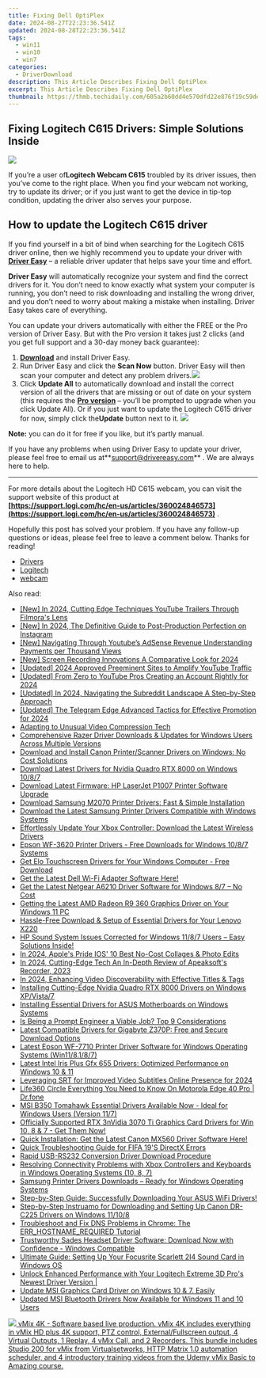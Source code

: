 ```yaml
---
title: Fixing Dell OptiPlex
date: 2024-08-27T22:23:36.541Z
updated: 2024-08-28T22:23:36.541Z
tags:
  - win11
  - win10
  - win7
categories:
  - DriverDownload
description: This Article Describes Fixing Dell OptiPlex
excerpt: This Article Describes Fixing Dell OptiPlex
thumbnail: https://thmb.techidaily.com/605a2b60dd4e570dfd22e876f19c59deb3b2c2bba299917f40693629764c840a.jpg
---
```


## Fixing Logitech C615 Drivers: Simple Solutions Inside

![](https://images.drivereasy.com/wp-content/uploads/2019/08/image-717.png)

 If you’re a user of**Logitech Webcam C615** troubled by its driver issues, then you’ve come to the right place. When you find your webcam not working, try to update its driver; or if you just want to get the device in tip-top condition, updating the driver also serves your purpose.

## How to update the Logitech C615 driver

 If you find yourself in a bit of bind when searching for the Logitech C615 driver online, then we highly recommend you to update your driver with **[Driver Easy](https://tools.techidaily.com/drivereasy/download/)**  – a reliable driver updater that helps save your time and effort.

**Driver Easy** will automatically recognize your system and find the correct drivers for it. You don’t need to know exactly what system your computer is running, you don’t need to risk downloading and installing the wrong driver, and you don’t need to worry about making a mistake when installing. Driver Easy takes care of everything.

 You can update your drivers automatically with either the FREE or the Pro version of Driver Easy. But with the Pro version it takes just 2 clicks (and you get full support and a 30-day money back guarantee):

1. **[Download](https://tools.techidaily.com/drivereasy/download/)**  and install Driver Easy.
2. Run Driver Easy and click the **Scan Now** button. Driver Easy will then scan your computer and detect any problem drivers.![](https://images.drivereasy.com/wp-content/uploads/2019/08/2019-08-19_18-00-07-1.jpg)
3. Click **Update All** to automatically download and install the correct version of all the drivers that are missing or out of date on your system (this requires the **[Pro version](https://tools.techidaily.com/drivereasy/download/)**  – you’ll be prompted to upgrade when you click Update All). Or if you just want to update the Logitech C615 driver for now, simply click the**Update**  button next to it. ![](https://images.drivereasy.com/wp-content/uploads/2019/08/2019-08-29_12-20-04.jpg)

**Note:** you can do it for free if you like, but it’s partly manual.

 If you have any problems when using Driver Easy to update your driver, please feel free to email us at**<support@drivereasy.com>** . We are always here to help.

---

 For more details about the Logitech HD C615 webcam, you can visit the support website of this product at  
**[https://support.logi.com/hc/en-us/articles/360024846573](https://support.logi.com/hc/en-us/articles/360024846573)**  .

 Hopefully this post has solved your problem. If you have any follow-up questions or ideas, please feel free to leave a comment below. Thanks for reading!

* [Drivers](https://tools.techidaily.com/drivereasy/download/)
* [Logitech](https://tools.techidaily.com/drivereasy/download/)
* [webcam](https://tools.techidaily.com/drivereasy/download/)

<ins class="adsbygoogle"
     style="display:block"
     data-ad-format="autorelaxed"
     data-ad-client="ca-pub-7571918770474297"
     data-ad-slot="1223367746"></ins>



<ins class="adsbygoogle"
     style="display:block"
     data-ad-client="ca-pub-7571918770474297"
     data-ad-slot="8358498916"
     data-ad-format="auto"
     data-full-width-responsive="true"></ins>

<span class="atpl-alsoreadstyle">Also read:</span>
<div><ul>
<li><a href="https://facebook-record-videos.techidaily.com/new-in-2024-cutting-edge-techniques-youtube-trailers-through-filmoras-lens/"><u>[New] In 2024, Cutting Edge Techniques  YouTube Trailers Through Filmora's Lens</u></a></li>
<li><a href="https://instagram-video-files.techidaily.com/new-in-2024-the-definitive-guide-to-post-production-perfection-on-instagram/"><u>[New] In 2024, The Definitive Guide to Post-Production Perfection on Instagram</u></a></li>
<li><a href="https://youtube-help.techidaily.com/new-navigating-through-youtubes-adsense-revenue-understanding-payments-per-thousand-views/"><u>[New] Navigating Through Youtube’s AdSense Revenue  Understanding Payments per Thousand Views</u></a></li>
<li><a href="https://video-capture.techidaily.com/new-screen-recording-innovations-a-comparative-look-for-2024/"><u>[New] Screen Recording Innovations  A Comparative Look for 2024</u></a></li>
<li><a href="https://fox-boxes.techidaily.com/updated-2024-approved-preeminent-sites-to-amplify-youtube-traffic/"><u>[Updated] 2024 Approved  Preeminent Sites to Amplify YouTube Traffic</u></a></li>
<li><a href="https://eaxpv-info.techidaily.com/updated-from-zero-to-youtube-pros-creating-an-account-rightly-for-2024/"><u>[Updated] From Zero to YouTube Pros  Creating an Account Rightly for 2024</u></a></li>
<li><a href="https://fox-info.techidaily.com/updated-in-2024-navigating-the-subreddit-landscape-a-step-by-step-approach/"><u>[Updated] In 2024, Navigating the Subreddit Landscape  A Step-by-Step Approach</u></a></li>
<li><a href="https://article-knowledge.techidaily.com/updated-the-telegram-edge-advanced-tactics-for-effective-promotion-for-2024/"><u>[Updated] The Telegram Edge  Advanced Tactics for Effective Promotion for 2024</u></a></li>
<li><a href="https://data-wizards.techidaily.com/adapting-to-unusual-video-compression-tech/"><u>Adapting to Unusual Video Compression Tech</u></a></li>
<li><a href="https://driver-download.techidaily.com/comprehensive-razer-driver-downloads-and-updates-for-windows-users-across-multiple-versions/"><u>Comprehensive Razer Driver Downloads & Updates for Windows Users Across Multiple Versions</u></a></li>
<li><a href="https://driver-download.techidaily.com/download-and-install-canon-printerscanner-drivers-on-windows-no-cost-solutions/"><u>Download and Install Canon Printer/Scanner Drivers on Windows: No Cost Solutions</u></a></li>
<li><a href="https://driver-download.techidaily.com/download-latest-drivers-for-nvidia-quadro-rtx-8000-on-windows-1087/"><u>Download Latest Drivers for Nvidia Quadro RTX ‌‌8000 on Windows 10/8/7</u></a></li>
<li><a href="https://driver-download.techidaily.com/download-latest-firmware-hp-laserjet-p1007-printer-software-upgrade/"><u>Download Latest Firmware: HP LaserJet P1007 Printer Software Upgrade</u></a></li>
<li><a href="https://driver-download.techidaily.com/1722971020420-download-samsung-m2070-printer-drivers-fast-and-simple-installation/"><u>Download Samsung M2070 Printer Drivers: Fast & Simple Installation</u></a></li>
<li><a href="https://driver-download.techidaily.com/download-the-latest-samsung-printer-drivers-compatible-with-windows-systems/"><u>Download the Latest Samsung Printer Drivers Compatible with Windows Systems</u></a></li>
<li><a href="https://driver-download.techidaily.com/effortlessly-update-your-xbox-controller-download-the-latest-wireless-drivers/"><u>Effortlessly Update Your Xbox Controller: Download the Latest Wireless Drivers</u></a></li>
<li><a href="https://driver-download.techidaily.com/epson-wf-3620-printer-drivers-free-downloads-for-windows-1087-systems/"><u>Epson WF-3620 Printer Drivers - Free Downloads for Windows 10/8/7 Systems</u></a></li>
<li><a href="https://hardware-help.techidaily.com/get-elo-touchscreen-drivers-for-your-windows-computer-free-download/"><u>Get Elo Touchscreen Drivers for Your Windows Computer - Free Download</u></a></li>
<li><a href="https://driver-download.techidaily.com/get-the-latest-dell-wi-fi-adapter-software-here/"><u>Get the Latest Dell Wi-Fi Adapter Software Here!</u></a></li>
<li><a href="https://driver-download.techidaily.com/1722974574034-get-the-latest-netgear-a6210-driver-software-for-windows-87-no-cost/"><u>Get the Latest Netgear A6210 Driver Software for Windows 8/7 – No Cost</u></a></li>
<li><a href="https://driver-download.techidaily.com/getting-the-latest-amd-radeon-r9-360-graphics-driver-on-your-windows-11-pc/"><u>Getting the Latest AMD Radeon R9 360 Graphics Driver on Your Windows 11 PC</u></a></li>
<li><a href="https://driver-download.techidaily.com/hassle-free-download-and-setup-of-essential-drivers-for-your-lenovo-x220/"><u>Hassle-Free Download & Setup of Essential Drivers for Your Lenovo X220</u></a></li>
<li><a href="https://driver-download.techidaily.com/hp-sound-system-issues-corrected-for-windows-1187-users-easy-solutions-inside/"><u>HP Sound System Issues Corrected for Windows 11/8/7 Users – Easy Solutions Inside!</u></a></li>
<li><a href="https://extra-tips.techidaily.com/in-2024-apples-pride-ios-10-best-no-cost-collages-and-photo-edits/"><u>In 2024, Apple's Pride  IOS' 10 Best No-Cost Collages & Photo Edits</u></a></li>
<li><a href="https://video-screen-grab.techidaily.com/in-2024-cutting-edge-tech-an-in-depth-review-of-apeaksofts-recorder-2023/"><u>In 2024, Cutting-Edge Tech  An In-Depth Review of Apeaksoft's Recorder, 2023</u></a></li>
<li><a href="https://youtube-lab.techidaily.com/24-enhancing-video-discoverability-with-effective-titles-and-tags/"><u>In 2024, Enhancing Video Discoverability with Effective Titles & Tags</u></a></li>
<li><a href="https://driver-download.techidaily.com/installing-cutting-edge-nvidia-quadro-rtx-8000-drivers-on-windows-xpvista7/"><u>Installing Cutting-Edge Nvidia Quadro RTX 8000 Drivers on Windows XP/Vista/7</u></a></li>
<li><a href="https://driver-download.techidaily.com/installing-essential-drivers-for-asus-motherboards-on-windows-systems/"><u>Installing Essential Drivers for ASUS Motherboards on Windows Systems</u></a></li>
<li><a href="https://tech-haven.techidaily.com/is-being-a-prompt-engineer-a-viable-job-top-9-considerations/"><u>Is Being a Prompt Engineer a Viable Job? Top 9 Considerations</u></a></li>
<li><a href="https://driver-download.techidaily.com/latest-compatible-drivers-for-gigabyte-z370p-free-and-secure-download-options/"><u>Latest Compatible Drivers for Gigabyte Z370P: Free and Secure Download Options</u></a></li>
<li><a href="https://driver-download.techidaily.com/latest-epson-wf-7710-printer-driver-software-for-windows-operating-systems-win118187/"><u>Latest Epson WF-7710 Printer Driver Software for Windows Operating Systems (Win11/8.1/8/7)</u></a></li>
<li><a href="https://driver-download.techidaily.com/latest-intel-iris-plus-gfx-655-drivers-optimized-performance-on-windows-10-and-11/"><u>Latest Intel Iris Plus Gfx 655 Drivers: Optimized Performance on Windows 10 & 11</u></a></li>
<li><a href="https://extra-guidance.techidaily.com/leveraging-srt-for-improved-video-subtitles-online-presence-for-2024/"><u>Leveraging SRT for Improved Video Subtitles Online Presence for 2024</u></a></li>
<li><a href="https://fake-location.techidaily.com/life360-circle-everything-you-need-to-know-on-motorola-edge-40-pro-drfone-by-drfone-virtual-android/"><u>Life360 Circle Everything You Need to Know On Motorola Edge 40 Pro | Dr.fone</u></a></li>
<li><a href="https://driver-download.techidaily.com/msi-b350-tomahawk-essential-drivers-available-now-ideal-for-windows-users-version-117/"><u>MSI B350 Tomahawk Essential Drivers Available Now - Ideal for Windows Users (Version 11/7)</u></a></li>
<li><a href="https://driver-download.techidaily.com/officially-supported-rtx-3nvidia-3070-ti-graphics-card-drivers-for-win-10-8-and-7-get-them-now/"><u>Officially Supported RTX 3nVidia 3070 Ti Graphics Card Drivers for Win 10, 8 & 7 - Get Them Now!</u></a></li>
<li><a href="https://driver-download.techidaily.com/quick-installation-get-the-latest-canon-mx560-driver-software-here/"><u>Quick Installation: Get the Latest Canon MX560 Driver Software Here!</u></a></li>
<li><a href="https://win-answers.techidaily.com/quick-troubleshooting-guide-for-fifa-19s-directx-errors/"><u>Quick Troubleshooting Guide for FIFA 19'S DirectX Errors</u></a></li>
<li><a href="https://driver-download.techidaily.com/rapid-usb-rs232-conversion-driver-download-procedure/"><u>Rapid USB-RS232 Conversion Driver Download Procedure</u></a></li>
<li><a href="https://driver-download.techidaily.com/resolving-connectivity-problems-with-xbox-controllers-and-keyboards-in-windows-operating-systems-10-8-7/"><u>Resolving Connectivity Problems with Xbox Controllers and Keyboards in Windows Operating Systems (10, 8, 7)</u></a></li>
<li><a href="https://driver-download.techidaily.com/samsung-printer-drivers-downloads-ready-for-windows-operating-systems/"><u>Samsung Printer Drivers Downloads – Ready for Windows Operating Systems</u></a></li>
<li><a href="https://driver-download.techidaily.com/step-by-step-guide-successfully-downloading-your-asus-wifi-drivers/"><u>Step-by-Step Guide: Successfully Downloading Your ASUS WiFi Drivers!</u></a></li>
<li><a href="https://driver-download.techidaily.com/step-by-step-instruamo-for-downloading-and-setting-up-canon-dr-c225-drivers-on-windows-11108/"><u>Step-by-Step Instruamo for Downloading and Setting Up Canon DR-C225 Drivers on Windows 11/10/8</u></a></li>
<li><a href="https://win-howtos.techidaily.com/troubleshoot-and-fix-dns-problems-in-chrome-the-errhostnamerequired-tutorial/"><u>Troubleshoot and Fix DNS Problems in Chrome: The ERR_HOSTNAME_REQUIRED Tutorial</u></a></li>
<li><a href="https://driver-download.techidaily.com/trustworthy-sades-headset-driver-software-download-now-with-confidence-windows-compatible/"><u>Trustworthy Sades Headset Driver Software: Download Now with Confidence - Windows Compatible</u></a></li>
<li><a href="https://driver-download.techidaily.com/ultimate-guide-setting-up-your-focusrite-scarlett-2i4-sound-card-in-windows-os/"><u>Ultimate Guide: Setting Up Your Focusrite Scarlett 2I4 Sound Card in Windows OS</u></a></li>
<li><a href="https://driver-download.techidaily.com/unlock-enhanced-performance-with-your-logitech-extreme-3d-pros-newest-driver-version/"><u>Unlock Enhanced Performance with Your Logitech Extreme 3D Pro's Newest Driver Version |</u></a></li>
<li><a href="https://driver-download.techidaily.com/1722977062320-update-msi-graphics-card-driver-on-windows-10-and-7-easily/"><u>Update MSI Graphics Card Driver on Windows 10 & 7. Easily</u></a></li>
<li><a href="https://driver-download.techidaily.com/updated-msi-bluetooth-drivers-now-available-for-windows-11-and-10-users/"><u>Updated MSI Bluetooth Drivers Now Available for Windows 11 and 10 Users</u></a></li>
</ul></div>

<!-- affiliate ads begin -->
<a href="https://secure.2checkout.com/order/checkout.php?PRODS=30901369&QTY=1&AFFILIATE=108875&CART=1"> <img src="https://secure.avangate.com/images/merchant/ce9a6fb2becc2d235e62b125e9260102/products/1_copy_vMixCallScreenshot1-large.jpg" border="0"> vMix 4K - Software based live production. vMix 4K includes everything in vMix HD plus 4K support, PTZ control, External/Fullscreen output, 4 Virtual Outputs, 1 Replay, 4 vMix Call, and 2 Recorders. 
This bundle includes Studio 200 for vMix from Virtualsetworks, HTTP Matrix 1.0 automation scheduler, and 4 introductory training videos from the Udemy vMix Basic to Amazing course. </a>
<!-- affiliate ads end -->